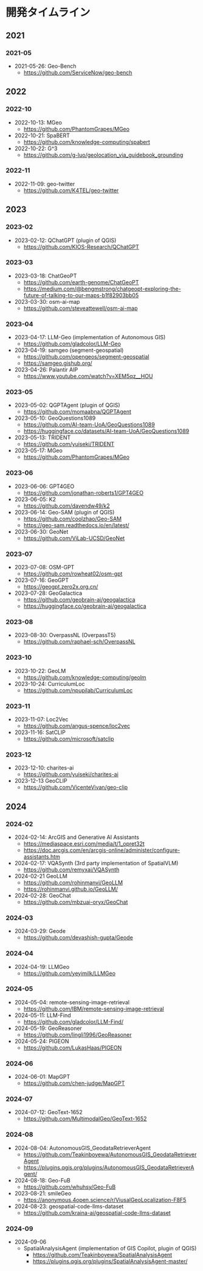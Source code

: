 # 開発タイムライン

## 2021

### 2021-05

- 2021-05-26: Geo-Bench
  - https://github.com/ServiceNow/geo-bench

## 2022

### 2022-10

- 2022-10-13: MGeo
  - https://github.com/PhantomGrapes/MGeo
- 2022-10-21: SpaBERT
  - https://github.com/knowledge-computing/spabert
- 2022-10-22: G^3
  - https://github.com/g-luo/geolocation_via_guidebook_grounding

### 2022-11

- 2022-11-09: geo-twitter
  - https://github.com/K4TEL/geo-twitter

## 2023

### 2023-02

- 2023-02-12: QChatGPT (plugin of QGIS)
  - https://github.com/KIOS-Research/QChatGPT

### 2023-03

- 2023-03-18: ChatGeoPT
  - https://github.com/earth-genome/ChatGeoPT
  - https://medium.com/@bengmstrong/chatgeopt-exploring-the-future-of-talking-to-our-maps-b1f82903bb05
- 2023-03-30: osm-ai-map
  - https://github.com/steveattewell/osm-ai-map

### 2023-04

- 2023-04-17: LLM-Geo (implementation of Autonomous GIS)
  - https://github.com/gladcolor/LLM-Geo
- 2023-04-19: samgeo (segment-geospatial)
  - https://github.com/opengeos/segment-geospatial
  - https://samgeo.gishub.org/
- 2023-04-26: Palantir AIP
  - https://www.youtube.com/watch?v=XEM5qz__HOU

### 2023-05

- 2023-05-02: QGPTAgent (plugin of QGIS)
  - https://github.com/momaabna/QGPTAgent
- 2023-05-10: GeoQuestions1089
  - https://github.com/AI-team-UoA/GeoQuestions1089
  - https://huggingface.co/datasets/AI-team-UoA/GeoQuestions1089
- 2023-05-13: TRIDENT
  - https://github.com/yuiseki/TRIDENT
- 2023-05-17: MGeo
  - https://github.com/PhantomGrapes/MGeo

### 2023-06

- 2023-06-06: GPT4GEO
  - https://github.com/jonathan-roberts1/GPT4GEO
- 2023-06-05: K2
  - https://github.com/davendw49/k2
- 2023-06-14: Geo-SAM (plugin of QGIS)
  - https://github.com/coolzhao/Geo-SAM
  - https://geo-sam.readthedocs.io/en/latest/
- 2023-06-30: GeoNet
  - https://github.com/ViLab-UCSD/GeoNet

### 2023-07

- 2023-07-08: OSM-GPT
  - https://github.com/rowheat02/osm-gpt
- 2023-07-16: GeoGPT
  - https://geogpt.zero2x.org.cn/
- 2023-07-28: GeoGalactica
  - https://github.com/geobrain-ai/geogalactica
  - https://huggingface.co/geobrain-ai/geogalactica

### 2023-08

- 2023-08-30: OverpassNL (OverpassT5)
  - https://github.com/raphael-sch/OverpassNL

### 2023-10

- 2023-10-22: GeoLM
  - https://github.com/knowledge-computing/geolm
- 2023-10-24: CurriculumLoc
  - https://github.com/npupilab/CurriculumLoc

### 2023-11

- 2023-11-07: Loc2Vec
  - https://github.com/angus-spence/loc2vec
- 2023-11-16: SatCLIP
  - https://github.com/microsoft/satclip

### 2023-12

- 2023-12-10: charites-ai
  - https://github.com/yuiseki/charites-ai
- 2023-12-13 GeoCLIP
  - https://github.com/VicenteVivan/geo-clip

## 2024

### 2024-02

- 2024-02-14: ArcGIS and Generative AI Assistants
  - https://mediaspace.esri.com/media/t/1_opret32t
  - https://doc.arcgis.com/en/arcgis-online/administer/configure-assistants.htm
- 2024-02-17: VQASynth (3rd party implementation of SpatialVLM)
  - https://github.com/remyxai/VQASynth
- 2024-02-21 GeoLLM
  - https://github.com/rohinmanvi/GeoLLM
  - https://rohinmanvi.github.io/GeoLLM/
- 2024-02-28: GeoChat
  - https://github.com/mbzuai-oryx/GeoChat

### 2024-03

- 2024-03-29: Geode
  - https://github.com/devashish-gupta/Geode

### 2024-04

- 2024-04-19: LLMGeo
  - https://github.com/yeyimilk/LLMGeo

### 2024-05

- 2024-05-04: remote-sensing-image-retrieval
  - https://github.com/IBM/remote-sensing-image-retrieval
- 2024-05-11: LLM-Find
  - https://github.com/gladcolor/LLM-Find/
- 2024-05-19: GeoReasoner
  - https://github.com/lingli1996/GeoReasoner
- 2024-05-24: PIGEON
  - https://github.com/LukasHaas/PIGEON

### 2024-06

- 2024-06-01: MapGPT
  - https://github.com/chen-judge/MapGPT

### 2024-07

- 2024-07-12: GeoText-1652
  - https://github.com/MultimodalGeo/GeoText-1652

### 2024-08

- 2024-08-04: AutonomousGIS_GeodataRetrieverAgent
  - https://github.com/Teakinboyewa/AutonomousGIS_GeodataRetrieverAgent
  - https://plugins.qgis.org/plugins/AutonomousGIS_GeodataRetrieverAgent/
- 2024-08-18: Geo-FuB
  - https://github.com/whuhsy/Geo-FuB
- 2023-08-21: smileGeo
  - https://anonymous.4open.science/r/ViusalGeoLocalization-F8F5
- 2024-08-23: geospatial-code-llms-dataset
  - https://github.com/kraina-ai/geospatial-code-llms-dataset

### 2024-09

- 2024-09-06
  - SpatialAnalysisAgent (implementation of GIS Copilot, plugin of QGIS)
    - https://github.com/Teakinboyewa/SpatialAnalysisAgent
    - https://plugins.qgis.org/plugins/SpatialAnalysisAgent-master/
